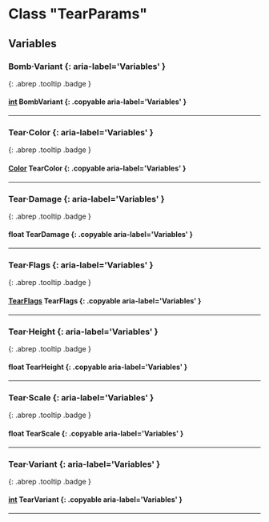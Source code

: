 # Class "TearParams"
## Variables
### Bomb·Variant {: aria-label='Variables' }
[ ](#){: .abrep .tooltip .badge }
#### [int](../rep/enums/BombVariant) BombVariant {: .copyable aria-label='Variables' }

___ 
### Tear·Color {: aria-label='Variables' }
[ ](#){: .abrep .tooltip .badge }
#### [Color](../rep/Color) TearColor  {: .copyable aria-label='Variables' }

___ 
### Tear·Damage {: aria-label='Variables' }
[ ](#){: .abrep .tooltip .badge }
#### float TearDamage  {: .copyable aria-label='Variables' }

___ 
### Tear·Flags {: aria-label='Variables' }
[ ](#){: .abrep .tooltip .badge }
#### [TearFlags](../rep/enums/TearFlags) TearFlags  {: .copyable aria-label='Variables' }

___ 
### Tear·Height {: aria-label='Variables' }
[ ](#){: .abrep .tooltip .badge }
#### float TearHeight  {: .copyable aria-label='Variables' }

___ 
### Tear·Scale {: aria-label='Variables' }
[ ](#){: .abrep .tooltip .badge }
#### float TearScale  {: .copyable aria-label='Variables' }

___ 
### Tear·Variant {: aria-label='Variables' }
[ ](#){: .abrep .tooltip .badge }
#### [int](../rep/enums/TearVariant) TearVariant {: .copyable aria-label='Variables' }

___ 
